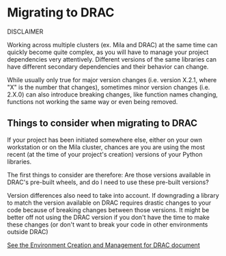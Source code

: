 # Migrating to DRAC

DISCLAIMER

Working across multiple clusters (ex. Mila and DRAC) at the same time can quickly
become quite complex, as you will have to manage your project dependencies very
attentively. Different versions of the same libraries can have different secondary
dependencies and their behavior can change.

While usually only true for major version changes (i.e. version X.2.1, where "X" is the
number that changes), sometimes minor version changes (i.e. 2.X.0) can also introduce
breaking changes, like function names changing, functions not working the same way or
even being removed.

## Things to consider when migrating to DRAC

If your project has been initiated somewhere else, either on your own workstation
or on the Mila cluster, chances are you are using the most recent (at the time of your
project's creation) versions of your Python libraries.

The first things to consider are therefore: Are those versions available in DRAC's
pre-built wheels, and do I need to use these pre-built versions?

Version differences also need to take into account. If downgrading a
library to match the version available on DRAC requires drastic changes to your code
because of breaking changes between those versions. It might be better off not
using the DRAC version if you don't have the time to make these changes (or don't
want to break your code in other environments outside DRAC)

[See the Environment Creation and Management for DRAC document](environment_creation_drac.md)
